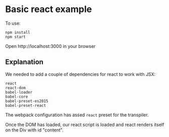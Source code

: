 # Basic react example

To use:
```
npm install
npm start
```

Open http://localhost:3000 in your browser

## Explanation

We needed to add a couple of dependencies for react to work with JSX:
```
react
react-dom
babel-loader
babel-core
babel-preset-es2015
babel-preset-react
```
The webpack configuration has assed `react` preset for the transpiler.

Once the DOM has loaded, our react script is loaded and react renders itself on the Div with id "content".
